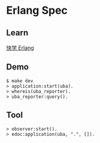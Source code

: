 Erlang Spec
=====

Learn
-----

[快学 Erlang](https://github.com/zhenyuanlau/erlang-spec/blob/main/doc/Erlang.md)

Demo
-----
    $ make dev
    > application:start(uba).
    > whereis(uba_reporter).
    > uba_reporter:query().


Tool
-----

    > observer:start().
    > edoc:application(uba, ".", []).

